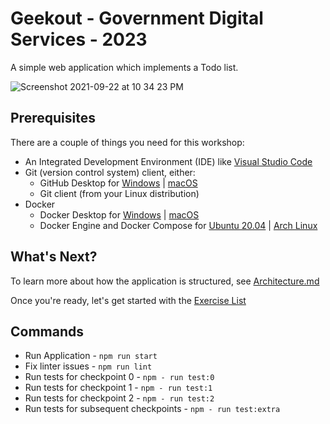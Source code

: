 # Geekout - Government Digital Services - 2023

A simple web application which implements a Todo list.

![Screenshot 2021-09-22 at 10 34 23 PM](https://user-images.githubusercontent.com/710625/134364024-524fa9f5-fddc-4110-a6fc-98ad32cb25b0.png)

## Prerequisites

There are a couple of things you need for this workshop:

- An Integrated Development Environment (IDE) like [Visual Studio Code](https://code.visualstudio.com/download)
- Git (version control system) client, either:
  - GitHub Desktop for [Windows](https://desktop.github.com) | [macOS](https://desktop.github.com)
  - Git client (from your Linux distribution)
- Docker
  - Docker Desktop for [Windows](https://docs.docker.com/desktop/windows/install/) | [macOS](https://docs.docker.com/desktop/mac/install/)
  - Docker Engine and Docker Compose for [Ubuntu 20.04](https://www.digitalocean.com/community/tutorials/how-to-install-and-use-docker-compose-on-ubuntu-20-04) | [Arch Linux](https://wiki.archlinux.org/title/docker)

## What's Next?

To learn more about how the application is structured, see [Architecture.md](./ARCHITECTURE.md)

Once you're ready, let's get started with the [Exercise List](https://gds-engineering-bootcamp.gitlab.io/documentation/docs/introduction/GettingStarted)

## Commands

- Run Application - `npm run start`
- Fix linter issues - `npm run lint`
- Run tests for checkpoint 0 - `npm - run test:0`
- Run tests for checkpoint 1 - `npm - run test:1`
- Run tests for checkpoint 2 - `npm - run test:2`
- Run tests for subsequent checkpoints - `npm - run test:extra`
